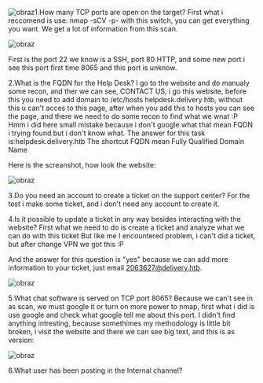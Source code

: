 ![obraz](https://github.com/Anogota/Delivery/assets/143951834/15c7150e-a95e-465f-8cb3-d91720fdb09a)1.How many TCP ports are open on the target?
First what i reccomend is use: nmap -sCV -p- <IP> with this switch, you can get everything you want.
We get a lot of information from this scan.

![obraz](https://github.com/Anogota/Delivery/assets/143951834/c3ac5c8b-3c65-4955-aad4-f4cfb54c4b87)

First is the port 22 we know is a SSH, port 80 HTTP, and some new port i see this port first time 8065 and this port is unknow.

2.What is the FQDN for the Help Desk?
I go to the website and do manualy some recon, and ther we can see, CONTACT US, i go this website, before this you need to add domain to /etc/hosts helpdesk.delivery.htb, without this u can't acces to this page, after when you add this to hosts you can see the page, and there we need to do some recon to find what we wnat :P Hmm i did here small mistake because i don't google what that mean FQDN i trying found but i don't know what. The answer for this task is:helpdesk.delivery.htb
The shortcut FQDN mean Fully Qualified Domain Name

Here is the screanshot, how look the website:

![obraz](https://github.com/Anogota/Delivery/assets/143951834/03d64b91-d915-4c62-b4f5-4d7f205d7950)

3.Do you need an account to create a ticket on the support center?
For the test i make some ticket, and i don't need any account to create it.

4.Is it possible to update a ticket in any way besides interacting with the website?
First what we need to do is create a ticket and analyze what we can do with this ticket
But like me I encountered problem, i can't did a ticket, but after change VPN we got this :P

And the answer for this question is "yes" because we can add more information to your ticket, just email 2063627@delivery.htb.

![obraz](https://github.com/Anogota/Delivery/assets/143951834/b54dbae0-38a6-459e-b868-96da5cc68d44)

5.What chat software is served on TCP port 8065?
Because we can't see in as scan, we must google it or turn on more power to nmap, first what i did is use google and check what google tell me about this port.
I didn't find anything intresting, because somethimes my methodology is little bit broken, i visit the website and there we can see big text, and this is as version:

![obraz](https://github.com/Anogota/Delivery/assets/143951834/8d71dc68-daf3-453e-926f-9f15043918ab)
 
6.What user has been posting in the Internal channel?

